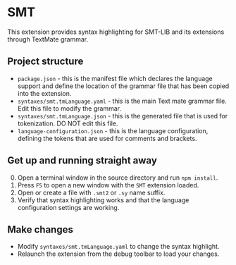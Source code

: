 # SMT

This extension provides syntax highlighting for SMT-LIB and its extensions through TextMate grammar.

## Project structure

* `package.json` - this is the manifest file which declares the language support and define the location of the grammar file that has been copied into the extension.
* `syntaxes/smt.tmLanguage.yaml` - this is the main Text mate grammar file. Edit this file to modify the grammar.
* `syntaxes/smt.tmLanguage.json` - this is the generated file that is used for tokenization. DO NOT edit this file.
* `language-configuration.json` - this is the language configuration, defining the tokens that are used for comments and brackets.

## Get up and running straight away

0. Open a terminal window in the source directory and run `npm install`.
1. Press `F5` to open a new window with the `SMT` extension loaded.
2. Open or create a file with `.smt2` or `.sy` name suffix.
3. Verify that syntax highlighting works and that the language configuration settings are working.

## Make changes

* Modify `syntaxes/smt.tmLanguage.yaml` to change the syntax highlight.
* Relaunch the extension from the debug toolbar to load your changes.
